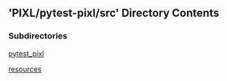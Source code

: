 ## 'PIXL/pytest-pixl/src' Directory Contents

### Subdirectories

[pytest_pixl](./pytest_pixl/README.md)

[resources](./resources/README.md)

